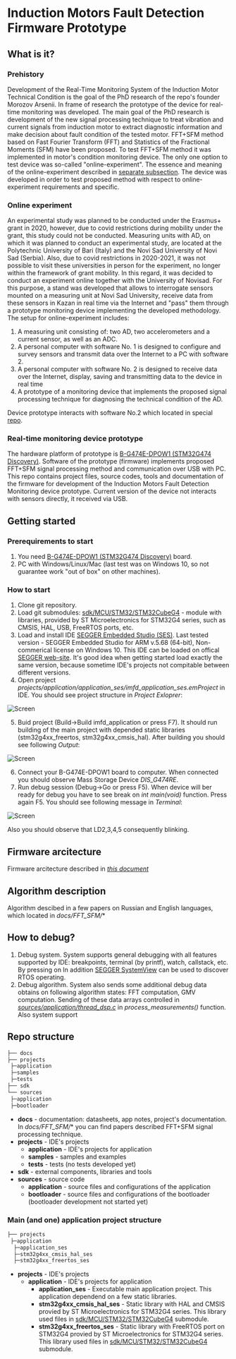 # Induction Motors Fault Detection Firmware Prototype

## What is it?

### Prehistory

Development of the Real-Time Monitoring System of the Induction Motor Technical Condition is the goal of the PhD research of the repo's founder Morozov Arsenii. In frame of research the prototype of the device for real-time monitoring was developed.
The main goal of the PhD research is development of the new signal processing technique to treat vibration and current signals from induction motor to extract diagnostic information and make decision about fault condition of the tested motor. FFT+SFM method based on Fast Fourier Transform (FFT) and Statistics of the Fractional Moments (SFM) have been proposed. To test FFT+SFM method it was implemented in motor's condition monitoring device. The only one option to test device was so-called "online-experiment". The essence and meaning of the online-experiment described in [separate subsection](#online-experiment). The device was developed in order to test proposed method with respect to online-experiment requirements and specific.

### Online experiment

An experimental study was planned to be conducted under the Erasmus+ grant in 2020, however, due to covid restrictions during mobility under the grant, this study could not be conducted. Measuring units with AD, on which it was planned to conduct an experimental study, are located at the Polytechnic University of Bari (Italy) and the Novi Sad University of Novi Sad (Serbia). Also, due to covid restrictions in 2020-2021, it was not possible to visit these universities in person for the experiment, no longer within the framework of grant mobility. In this regard, it was decided to conduct an experiment online together with the University of Novisad. For this purpose, a stand was developed that allows to interrogate sensors mounted on a measuring unit at Novi Sad University, receive data from these sensors in Kazan in real time via the Internet and "pass" them through a prototype monitoring device implementing the developed methodology.
The setup for online-experiment includes:

1. A measuring unit consisting of: two AD, two accelerometers and a current sensor, as well as an ADC.
2. A personal computer with software No. 1 is designed to configure and survey sensors and transmit data over the Internet to a PC with software 2.
3. A personal computer with software No. 2 is designed to receive data over the Internet, display, saving and transmitting data to the device in real time
4. A prototype of a monitoring device that implements the proposed signal processing technique for diagnosing the technical condition of the AD.

Device prototype interacts with software No.2 which located in special [repo](https://github.com/morozovars/data_stream_labview).

### Real-time monitoring device prototype

The hardware platform of prototype is [B-G474E-DPOW1 (STM32G474 Discovery)](https://www.st.com/en/evaluation-tools/b-g474e-dpow1.html).
Software of the prototype (firmware) implements proposed FFT+SFM signal processing method and communication over USB with PC.
This repo contains project files, source codes, tools and documentation of the firmware for development of the Induction Motors Fault Detection Monitoring device prototype.
    Current version of the device not interacts with sensors directly, it received via USB.

## Getting started

### Prerequirements to start

1. You need [B-G474E-DPOW1 (STM32G474 Discovery)](https://www.st.com/en/evaluation-tools/b-g474e-dpow1.html) board.
2. PC with Windows/Linux/Mac (last test was on Windows 10, so not guarantee work "out of box" on other machines).

### How to start

1. Clone git repository.
2. Load git submodules:
    [sdk/MCU/STM32/STM32CubeG4](https://github.com/STMicroelectronics/STM32CubeG4) - module with libraries, provided by ST Microelectronics for STM32G4 series, such as CMSIS, HAL, USB, FreeRTOS ports, etc.
3. Load and install IDE [SEGGER Embedded Studio (SES)](https://www.segger.com/products/development-tools/embedded-studio/). Last tested version - SEGGER Embedded Studio for ARM v.5.68 (64-bit), Non-commerical license on Windows 10. This IDE can be loaded on offical [SEGGER web-site](https://www.segger.com/downloads/embedded-studio/). It's good idea when getting started load exactly the same version, because sometime IDE's projects not compitable between different versions.
4. Open project *projects/application/application_ses/imfd_application_ses.emProject* in IDE. You should see project structure in *Project Exloprer*:

![Screen](docs/readme/getting_started_project_explorer.PNG)

5. Buid project (Build->Build imfd_application or press F7). It should run building of the main project with depended static libraries (stm32g4xx_freertos, stm32g4xx_cmsis_hal). After building you should see following *Output*:

![Screen](docs/readme/getting_started_output.PNG)

6. Connect your B-G474E-DPOW1 board to computer. When connected you should observe Mass Storage Device *DIS_G474RE*.
7. Run debug session (Debug->Go or press F5). When device will ber ready for debug you have to see break on *int main(void)* function. Press again F5. You should see following message in *Terminal*:

![Screen](docs/readme/getting_started_terminal.PNG)

Also you should observe that LD2,3,4,5 consequently blinking.

## Firmware arcitecture

Firmware arcitecture described in *[this document](docs/IMFD_FW.xlsx)*

## Algorithm description

Algorithm descibed in a few papers on Russian and English languages, which located in *docs/FFT_SFM/**

## How to debug?

1. Debug system. System supports general debugging with all features supported by IDE: breakpoints, terminal (by printf), watch, callstack, etc.
By pressing on In addition [SEGGER SystemView](https://www.segger.com/products/development-tools/systemview/) can be used to discover RTOS operating.
2. Debug algorithm. System also sends some additional debug data obtains on following algorithm states: FFT computation, GMV computation. Sending of these data arrays controlled in *[sources/application/thread_dsp.c](sources/application/thread_dsp.c)* in *process_measurements()* function. Also system support

## Repo structure

```C
├── docs
├── projects
 ├─application
 ├─samples
 ├─tests
├── sdk
└── sources
 ├─application
 ├─bootloader
```

- **docs** - documentation: datasheets, app notes, project's documentation. In *docs/FFT_SFM/** you can find papers described FFT+SFM signal processing technique.
- **projects** - IDE's projects
  - **application** - IDE's projects for application
  - **samples** - samples and examples
  - **tests** - tests (no tests developed yet)
- **sdk** - external components, libraries and tools
- **sources** - source code
  - **application** - source files and configurations of the application
  - **bootloader** - source files and configurations of the bootloader (bootloader development not started yet)

### Main (and one) application project structure

```C
├── projects
 ├─application
  ├─application_ses
  ├─stm32g4xx_cmsis_hal_ses
  ├─stm32g4xx_freertos_ses
```

- **projects** - IDE's projects
  - **application** - IDE's projects for application
    - **application_ses** - Executable main application project. This application dependend on a few static libraries.
    - **stm32g4xx_cmsis_hal_ses** - Static library with HAL and CMSIS provied by ST Microelectronics for STM32G4 series. This library used files in [sdk/MCU/STM32/STM32CubeG4](https://github.com/STMicroelectronics/STM32CubeG4) submodule.
    - **stm32g4xx_freertos_ses** - Static library with FreeRTOS port on STM32G4 provied by ST Microelectronics for STM32G4 series. This library used files in [sdk/MCU/STM32/STM32CubeG4](https://github.com/STMicroelectronics/STM32CubeG4) submodule.